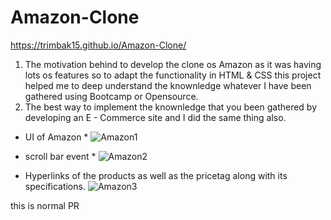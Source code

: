 # Amazon-Clone

https://trimbak15.github.io/Amazon-Clone/

1) The motivation behind to develop the clone os Amazon as it was having lots os features so to adapt the functionality in HTML & CSS this project helped me to deep understand the knownledge whatever I have been gathered using Bootcamp or Opensource.
2) The best way to implement the knownledge that you been gathered by developing an E - Commerce site and I did the same thing also.


* UI of Amazon *
![Amazon1](https://user-images.githubusercontent.com/118504736/232724282-873b96e2-e04f-46ea-a720-437ec9910ad8.png)


* scroll bar event *
![Amazon2](https://user-images.githubusercontent.com/118504736/232724402-c1a768f9-cb93-48ff-967d-adf7efb80fb9.png)


* Hyperlinks of the products as well as the pricetag along with its specifications.
![Amazon3](https://user-images.githubusercontent.com/118504736/232724611-9a594cdb-bbd4-4d26-bdf8-837de24af746.png)

this is normal PR
